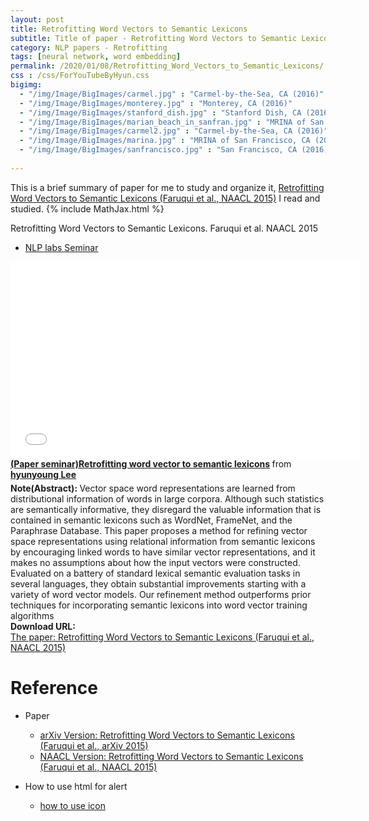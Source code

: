 ```yaml
---
layout: post
title: Retrofitting Word Vectors to Semantic Lexicons
subtitle: Title of paper - Retrofitting Word Vectors to Semantic Lexicons
category: NLP papers - Retrofitting
tags: [neural network, word embedding]
permalink: /2020/01/08/Retrofitting_Word_Vectors_to_Semantic_Lexicons/
css : /css/ForYouTubeByHyun.css
bigimg: 
  - "/img/Image/BigImages/carmel.jpg" : "Carmel-by-the-Sea, CA (2016)"
  - "/img/Image/BigImages/monterey.jpg" : "Monterey, CA (2016)"
  - "/img/Image/BigImages/stanford_dish.jpg" : "Stanford Dish, CA (2016)"
  - "/img/Image/BigImages/marian_beach_in_sanfran.jpg" : "MRINA of San Francisco, CA (2016)"
  - "/img/Image/BigImages/carmel2.jpg" : "Carmel-by-the-Sea, CA (2016)"
  - "/img/Image/BigImages/marina.jpg" : "MRINA of San Francisco, CA (2016)"
  - "/img/Image/BigImages/sanfrancisco.jpg" : "San Francisco, CA (2016)"
  
---
```


This is a brief summary of paper for me to study and organize it, [Retrofitting Word Vectors to Semantic Lexicons (Faruqui et al., NAACL 2015)](https://www.aclweb.org/anthology/N15-1184/) I read and studied. 
{% include MathJax.html %}


<div id="tutorial-section">

  <div id="tutorial-title">Retrofitting Word Vectors to Semantic Lexicons. Faruqui et al. NAACL 2015</div>

  <ul class="nav nav-pills">
    <li class="active"><a data-toggle="tab" href="#refrigerator">NLP labs Seminar</a></li>
  </ul>

  <div class="tab-content">
    <div id="refrigerator" class="tab-pane fade in active">
      <iframe src="//www.slideshare.net/slideshow/embed_code/key/tF31VQ0NnmxUNF" width="560" height="315" frameborder="0" allowfullscreen> </iframe> <div style="margin-bottom:5px"> <strong> <a href="//www.slideshare.net/HyunYoungLee3/paper-seminarretrofitting-word-vector-to-semantic-lexicons-216492254" title="(Paper seminar)Retrofitting word vector to semantic lexicons" target="_blank">(Paper seminar)Retrofitting word vector to semantic lexicons</a> </strong> from <strong><a href="https://www.slideshare.net/HyunYoungLee3" target="_blank">hyunyoung Lee</a></strong> </div>
    </div>
  </div>
</div>

<div class="alert alert-info" role="alert"><i class="fa fa-info-circle"></i> <b>Note(Abstract): </b>
Vector space word representations are learned from distributional information of words in large corpora. Although such statistics are semantically informative, they disregard the valuable information that is contained in semantic lexicons such as WordNet, FrameNet, and the Paraphrase Database. This paper proposes a method for refining vector space representations using relational information from semantic lexicons by encouraging linked words to have similar vector representations, and it makes no assumptions about how the input vectors were constructed. Evaluated on a battery of standard lexical semantic evaluation tasks in several languages, they obtain substantial improvements starting with a variety of word vector models. Our refinement method outperforms prior techniques for incorporating semantic lexicons into word vector training algorithms
</div>
    
<div class="alert alert-success" role="alert"><i class="fa fa-paperclip fa-lg"></i> <b>Download URL: </b><br>
  <a href="https://www.aclweb.org/anthology/N15-1184/">The paper: Retrofitting Word Vectors to Semantic Lexicons (Faruqui et al., NAACL 2015)</a>
</div>

# Reference 

- Paper 
  - [arXiv Version: Retrofitting Word Vectors to Semantic Lexicons (Faruqui et al., arXiv 2015)](https://arxiv.org/abs/1411.4166)
  - [NAACL Version: Retrofitting Word Vectors to Semantic Lexicons (Faruqui et al., NAACL 2015)](https://www.aclweb.org/anthology/N15-1184/)
  
- How to use html for alert
  - [how to use icon](http://idratherbewriting.com/documentation-theme-jekyll/mydoc_icons.html)
    
































